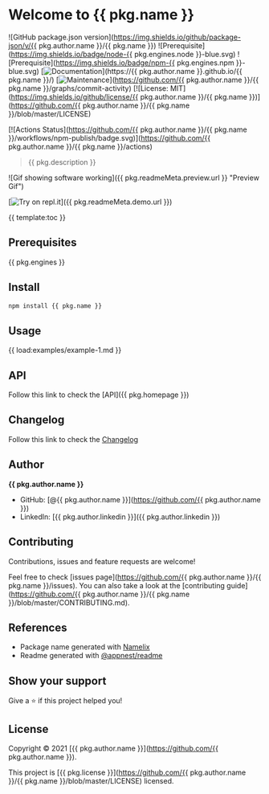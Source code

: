 # Welcome to {{ pkg.name }}

![GitHub package.json version](https://img.shields.io/github/package-json/v/{{ pkg.author.name }}/{{ pkg.name }})
![Prerequisite](https://img.shields.io/badge/node-{{ pkg.engines.node }}-blue.svg)
![Prerequisite](https://img.shields.io/badge/npm-{{ pkg.engines.npm }}-blue.svg)
[![Documentation](https://img.shields.io/badge/documentation-yes-brightgreen.svg)](https://{{ pkg.author.name }}.github.io/{{ pkg.name }}/)
[![Maintenance](https://img.shields.io/badge/Maintained%3F-yes-green.svg)](https://github.com/{{ pkg.author.name }}/{{ pkg.name }}/graphs/commit-activity)
[![License: MIT](https://img.shields.io/github/license/{{ pkg.author.name }}/{{ pkg.name }})](https://github.com/{{ pkg.author.name }}/{{ pkg.name }}/blob/master/LICENSE)

[![Actions Status](https://github.com/{{ pkg.author.name }}/{{ pkg.name }}/workflows/npm-publish/badge.svg)](https://github.com/{{ pkg.author.name }}/{{ pkg.name }}/actions)


> {{ pkg.description }}

![Gif showing software working]({{ pkg.readmeMeta.preview.url }} "Preview Gif")

[![Try on repl.it](https://img.shields.io/badge/repl-try%20on%20repl.it-%23f8fafa?style=for-the-badge&logo=repl.it)]({{ pkg.readmeMeta.demo.url }})

{{ template:toc }}


## Prerequisites


{{ pkg.engines }}
      
## Install

```sh
npm install {{ pkg.name }}
```


## Usage

{{ load:examples/example-1.md }}

## API

Follow this link to check the [API]({{ pkg.homepage }})

## Changelog

Follow this link to check the [Changelog](CHANGELOG.md)

## Author


**{{ pkg.author.name }}**


- GitHub: [@{{ pkg.author.name }}](https://github.com/{{ pkg.author.name }})
- LinkedIn: [{{ pkg.author.linkedin }}]({{ pkg.author.linkedin }})

## Contributing

Contributions, issues and feature requests are welcome!

Feel free to check [issues page](https://github.com/{{ pkg.author.name }}/{{ pkg.name }}/issues). You can also take a look at the [contributing guide](https://github.com/{{ pkg.author.name }}/{{ pkg.name }}/blob/master/CONTRIBUTING.md).

## References

- Package name generated with [Namelix](https://namelix.com)
- Readme generated with [@appnest/readme](https://github.com/andreasbm/readme)

## Show your support

Give a ⭐️ if this project helped you!


## License

Copyright © 2021 [{{ pkg.author.name }}](https://github.com/{{ pkg.author.name }}).

This project is [{{ pkg.license }}](https://github.com/{{ pkg.author.name }}/{{ pkg.name }}/blob/master/LICENSE) licensed.